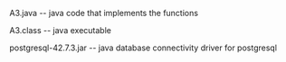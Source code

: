 A3.java -- java code that implements the functions

A3.class -- java executable

postgresql-42.7.3.jar -- java database connectivity driver for postgresql
